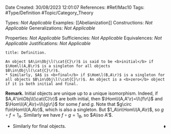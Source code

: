 <div class="topSpace"></div>

Date Created: 30/08/2023 12:01:07
References: #Ref/Mac10
Tags: #Type/Definition #Topic/Category_Theory

Types: <i>Not Applicable</i>
Examples: [[Abelianization]]
Constructions: <i>Not Applicable</i>
Generalizations: <i>Not Applicable</i>

Properties: <i>Not Applicable</i>
Sufficiencies: <i>Not Applicable</i>
Equivalences: <i>Not Applicable</i>
Justifications: <i>Not Applicable</i>

``` ad-Definition
title: Definition.

An object $A\in\Obj\l(\cat{C}\r)$ is said to be <b>initial</b> if $\Hom\l(A,B\r)$ is a singleton for all objects $B\in\Obj\l(\cat{C}\r)$.
* Similarly, $A$ is <b>final</b> if $\Hom\l(B,A\r)$ is a singleton for all objects $B\in\Obj\l(\cat{C}\r)$. An object is a <b>zero</b> object if it is both initial and final.

```

<b>Remark.</b> Initial objects are unique up to a unique isomorphism. Indeed, if $A,A'\in\Obj\l(\cat{C}\r)$ are both initial, then $\Hom\l(A,A'\r)=\l\{f\r\}$ and $\Hom\l(A',A\r)=\l\{g\r\}$ for some $f$ and $g$. Note that $g\circ f\in\Hom\l(A,A\r)$, which is also a singleton. But $1_A\in\Hom\l(A,A\r)$, so $g\circ f=1_A$. Similarly we have $f\circ g=1_B$, so $A\iso A'$.
* Similarly for final objects.<span style="float:right;">$\blacklozenge$</span>
